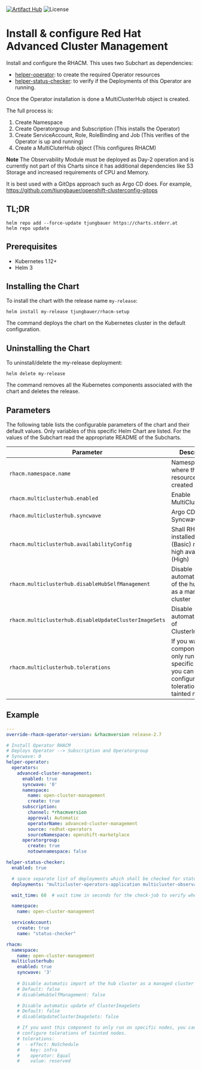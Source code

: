 [![Artifact Hub](https://img.shields.io/endpoint?url=https://artifacthub.io/badge/repository/openshift-bootstraps)](https://artifacthub.io/packages/search?repo=openshift-bootstraps)
![License](https://img.shields.io/badge/License-Apache_2.0-blue.svg)

# Install & configure Red Hat Advanced Cluster Management

Install and configure the RHACM. This uses two Subchart as dependencies:

* [helper-operator](https://github.com/tjungbauer/helm-charts/tree/main/charts/helper-operator): to create the required Operator resources
* [helper-status-checker](https://github.com/tjungbauer/helm-charts/tree/main/charts/helper-operator): to verify if the Deployments of this Operator are running. 

Once the Operator installation is done a MultiClusterHub object is created.

The full process is: 

1. Create Namespace
2. Create Operatorgroup and Subscription (This installs the Operator)
3. Create ServiceAccount, Role, RoleBinding and Job (This verifies of the Operator is up and running)
4. Create a MultiCluterHub object (This configures RHACM)

**Note** The Observability Module must be deployed as Day-2 operation and is currently not part of this Charts since it has additional dependencies like S3 Storage and increased requirements of CPU and Memory.

It is best used with a GitOps approach such as Argo CD does. For example, https://github.com/tjungbauer/openshift-clusterconfig-gitops

## TL;DR 

```console
helm repo add --force-update tjungbauer https://charts.stderr.at
helm repo update
```

## Prerequisites

* Kubernetes 1.12+
* Helm 3

## Installing the Chart

To install the chart with the release name `my-release`:

```console
helm install my-release tjungbauer/rhacm-setup
```

The command deploys the chart on the Kubernetes cluster in the default configuration.

## Uninstalling the Chart

To uninstall/delete the my-release deployment:

```console
helm delete my-release
```

The command removes all the Kubernetes components associated with the chart and deletes the release.

## Parameters
The following table lists the configurable parameters of the chart and their default values. Only variables of this specific Helm Chart are listed. For the values of the Subchart read the appropriate README of the Subcharts. 

| Parameter                                 | Description                                   | Default                                                 |
|-------------------------------------------|-----------------------------------------------|---------------------------------------------------------|
| `rhacm.namespace.name` | Namespace where the resource shall be created | `open-cluster-management` |
| `rhacm.multiclusterhub.enabled` | Enable MultiClusterHub | `false` |
| `rhacm.multiclusterhub.syncwave` | Argo CD Syncwave | `3` |
| `rhacm.multiclusterhub.availabilityConfig` | Shall RHACM be installed in single (Basic) mode or high available (High) | `basic` |
| `rhacm.multiclusterhub.disableHubSelfManagement` | Disable automatic import of the hub cluster as a managed cluster | `false` |
| `rhacm.multiclusterhub.disableUpdateClusterImageSets` | Disable automatic update of ClusterImageSets | `false` |
| `rhacm.multiclusterhub.tolerations` | If you want this component to only run on specific nodes, you can configure tolerations of tainted nodes. | `` |

## Example

```yaml
---
override-rhacm-operator-version: &rhacmversion release-2.7

# Install Operator RHACM
# Deploys Operator --> Subscription and Operatorgroup
# Syncwave: 0
helper-operator:
  operators:
    advanced-cluster-management:
      enabled: true
      syncwave: '0'
      namespace:
        name: open-cluster-management
        create: true
      subscription:
        channel: *rhacmversion
        approval: Automatic
        operatorName: advanced-cluster-management
        source: redhat-operators
        sourceNamespace: openshift-marketplace
      operatorgroup:
        create: true
        notownnamespace: false

helper-status-checker:
  enabled: true

  # space separate list of deployments which shall be checked for status
  deployments: "multicluster-operators-application multicluster-observability-operator multicluster-operators-channel multicluster-operators-hub-subscription multicluster-operators-standalone-subscription multicluster-operators-subscription-report multiclusterhub-operator submariner-addon"

  wait_time: 60  # wait time in seconds for the check-job to verify when the deployments should be ready

  namespace:
    name: open-cluster-management

  serviceAccount:
    create: true
    name: "status-checker"

rhacm:
  namespace:
    name: open-cluster-management
  multiclusterhub:
    enabled: true
    syncwave: '3'
    
    # Disable automatic import of the hub cluster as a managed cluster
    # Default: false
    # disableHubSelfManagement: false

    # Disable automatic update of ClusterImageSets
    # Default: false
    # disableUpdateClusterImageSets: false

    # If you want this component to only run on specific nodes, you can
    # configure tolerations of tainted nodes.
    # tolerations:
    #  - effect: NoSchedule
    #    key: infra
    #    operator: Equal
    #    value: reserved
```

